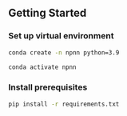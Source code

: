 ## Getting Started
### Set up virtual environment
```bash
conda create -n npnn python=3.9
```
```bash
conda activate npnn
```

### Install prerequisites
```bash
pip install -r requirements.txt
```
